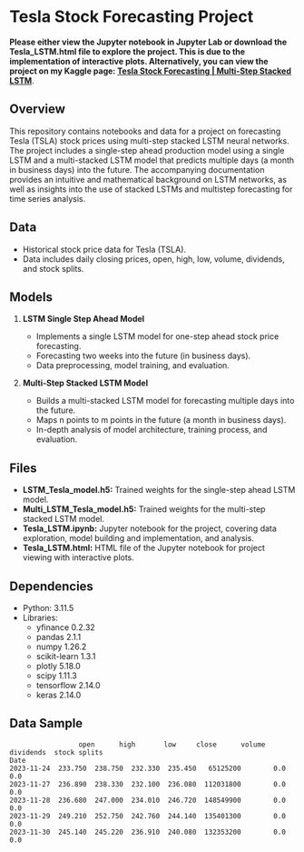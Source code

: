# Tesla Stock Forecasting Project
**Please either view the Jupyter notebook in Jupyter Lab or download the Tesla_LSTM.html file to explore the project. This is due to the implementation of interactive plots. Alternatively, you can view the project on my Kaggle page: [Tesla Stock Forecasting | Multi-Step Stacked LSTM](https://www.kaggle.com/code/guslovesmath/tesla-stock-forecasting-multi-step-stacked-lstm)**.

## Overview
This repository contains notebooks and data for a project on forecasting Tesla (TSLA) stock prices using multi-step stacked LSTM neural networks. The project includes a single-step ahead production model using a single LSTM and a multi-stacked LSTM model that predicts multiple days (a month in business days) into the future. The accompanying documentation provides an intuitive and mathematical background on LSTM networks, as well as insights into the use of stacked LSTMs and multistep forecasting for time series analysis.

## Data
- Historical stock price data for Tesla (TSLA).
- Data includes daily closing prices, open, high, low, volume, dividends, and stock splits.

## Models
1. **LSTM Single Step Ahead Model**
   - Implements a single LSTM model for one-step ahead stock price forecasting.
   - Forecasting two weeks into the future (in business days).
   - Data preprocessing, model training, and evaluation.

2. **Multi-Step Stacked LSTM Model**
   - Builds a multi-stacked LSTM model for forecasting multiple days into the future.
   - Maps n points to m points in the future (a month in business days).
   - In-depth analysis of model architecture, training process, and evaluation.

## Files
- **LSTM_Tesla_model.h5:** Trained weights for the single-step ahead LSTM model.
- **Multi_LSTM_Tesla_model.h5:** Trained weights for the multi-step stacked LSTM model.
- **Tesla_LSTM.ipynb:** Jupyter notebook for the project, covering data exploration, model building and implementation, and analysis.
- **Tesla_LSTM.html:** HTML file of the Jupyter notebook for project viewing with interactive plots.

## Dependencies
- Python: 3.11.5
- Libraries:
  - yfinance 0.2.32
  - pandas 2.1.1
  - numpy 1.26.2
  - scikit-learn 1.3.1
  - plotly 5.18.0
  - scipy 1.11.3
  - tensorflow 2.14.0
  - keras 2.14.0

## Data Sample

```plaintext
                 open      high       low     close      volume  dividends  stock splits
Date                                                                                     
2023-11-24  233.750  238.750  232.330  235.450   65125200        0.0          0.0
2023-11-27  236.890  238.330  232.100  236.080  112031800        0.0          0.0
2023-11-28  236.680  247.000  234.010  246.720  148549900        0.0          0.0
2023-11-29  249.210  252.750  242.760  244.140  135401300        0.0          0.0
2023-11-30  245.140  245.220  236.910  240.080  132353200        0.0          0.0

